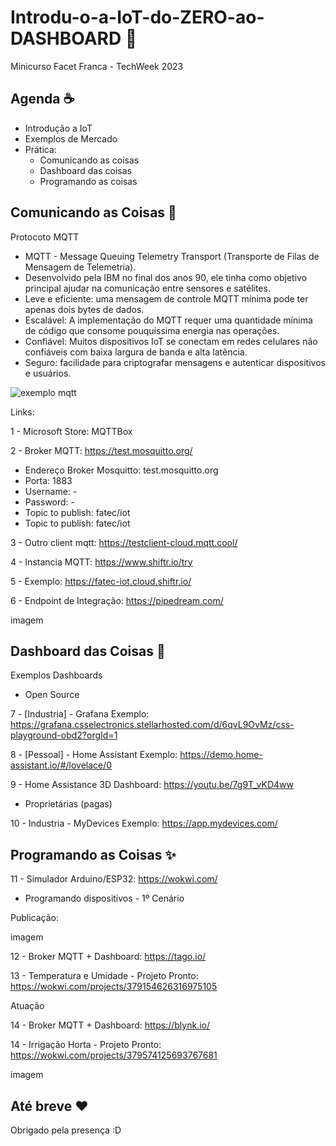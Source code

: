# Introdu-o-a-IoT-do-ZERO-ao-DASHBOARD 📜
Minicurso Facet Franca - TechWeek 2023

## Agenda ☕️

- Introdução a IoT
- Exemplos de Mercado
- Prática:
  - Comunicando as coisas
  - Dashboard das coisas
  - Programando as coisas

## Comunicando as Coisas 🎉

Protocoto MQTT
- MQTT - Message Queuing Telemetry Transport (Transporte de Filas de Mensagem de Telemetria).
- Desenvolvido pela IBM no final dos anos 90, ele tinha como objetivo principal ajudar na comunicação entre sensores e satélites.
- Leve e eficiente: uma mensagem de controle MQTT mínima pode ter apenas dois bytes de dados.
- Escalável: A implementação do MQTT requer uma quantidade mínima de código que consome pouquíssima energia nas operações.
- Confiável: Muitos dispositivos IoT se conectam em redes celulares não confiáveis com baixa largura de banda e alta latência.
- Seguro: facilidade para criptografar mensagens e autenticar dispositivos e usuários.

![exemplo mqtt]([http://url/to/img.png](https://github.com/marciofunes/Introdu-o-a-IoT-do-ZERO-ao-DASHBOARD/blob/main/Screenshot_4.png))

Links:

1 - Microsoft Store: MQTTBox

2 - Broker MQTT: https://test.mosquitto.org/

- Endereço Broker Mosquitto: test.mosquitto.org
- Porta: 1883
- Username: -
- Password: -
- Topic to publish: fatec/iot
- Topic to publish: fatec/iot

3 - Outro client mqtt: https://testclient-cloud.mqtt.cool/

4 - Instancia MQTT: https://www.shiftr.io/try

5 - Exemplo: https://fatec-iot.cloud.shiftr.io/

6 - Endpoint de Integração: https://pipedream.com/

imagem

## Dashboard das Coisas 🦄

Exemplos Dashboards

- Open Source
  
7 - [Industria] - Grafana Exemplo: https://grafana.csselectronics.stellarhosted.com/d/6qvL9OvMz/css-playground-obd2?orgId=1

8 - [Pessoal] - Home Assistant Exemplo: https://demo.home-assistant.io/#/lovelace/0

9 - Home Assistance 3D Dashboard: https://youtu.be/7g9T_vKD4ww

- Proprietárias (pagas)

10 - Industria - MyDevices Exemplo: https://app.mydevices.com/

## Programando as Coisas ✨

11 - Simulador Arduino/ESP32: https://wokwi.com/

- Programando dispositivos - 1º Cenário

Publicação:

imagem

12 - Broker MQTT + Dashboard: https://tago.io/

13 - Temperatura e Umidade - Projeto Pronto: https://wokwi.com/projects/379154626316975105

Atuação

14 - Broker MQTT + Dashboard: https://blynk.io/

14 - Irrigação Horta - Projeto Pronto: https://wokwi.com/projects/379574125693767681

imagem

## Até breve ❤️

Obrigado pela presença :D
